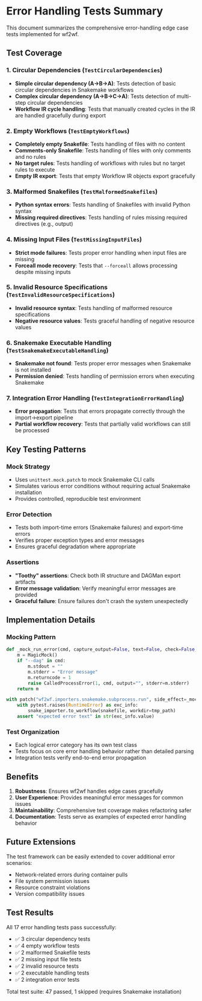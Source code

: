 # Error Handling Tests Summary

This document summarizes the comprehensive error-handling edge case tests implemented for wf2wf.

## Test Coverage

### 1. Circular Dependencies (`TestCircularDependencies`)
- **Simple circular dependency (A→B→A)**: Tests detection of basic circular dependencies in Snakemake workflows
- **Complex circular dependency (A→B→C→A)**: Tests detection of multi-step circular dependencies
- **Workflow IR cycle handling**: Tests that manually created cycles in the IR are handled gracefully during export

### 2. Empty Workflows (`TestEmptyWorkflows`)
- **Completely empty Snakefile**: Tests handling of files with no content
- **Comments-only Snakefile**: Tests handling of files with only comments and no rules
- **No target rules**: Tests handling of workflows with rules but no target rules to execute
- **Empty IR export**: Tests that empty Workflow IR objects export gracefully

### 3. Malformed Snakefiles (`TestMalformedSnakefiles`)
- **Python syntax errors**: Tests handling of Snakefiles with invalid Python syntax
- **Missing required directives**: Tests handling of rules missing required directives (e.g., output)

### 4. Missing Input Files (`TestMissingInputFiles`)
- **Strict mode failures**: Tests proper error handling when input files are missing
- **Forceall mode recovery**: Tests that `--forceall` allows processing despite missing inputs

### 5. Invalid Resource Specifications (`TestInvalidResourceSpecifications`)
- **Invalid resource syntax**: Tests handling of malformed resource specifications
- **Negative resource values**: Tests graceful handling of negative resource values

### 6. Snakemake Executable Handling (`TestSnakemakeExecutableHandling`)
- **Snakemake not found**: Tests proper error messages when Snakemake is not installed
- **Permission denied**: Tests handling of permission errors when executing Snakemake

### 7. Integration Error Handling (`TestIntegrationErrorHandling`)
- **Error propagation**: Tests that errors propagate correctly through the import→export pipeline
- **Partial workflow recovery**: Tests that partially valid workflows can still be processed

## Key Testing Patterns

### Mock Strategy
- Uses `unittest.mock.patch` to mock Snakemake CLI calls
- Simulates various error conditions without requiring actual Snakemake installation
- Provides controlled, reproducible test environment

### Error Detection
- Tests both import-time errors (Snakemake failures) and export-time errors
- Verifies proper exception types and error messages
- Ensures graceful degradation where appropriate

### Assertions
- **"Toothy" assertions**: Check both IR structure and DAGMan export artifacts
- **Error message validation**: Verify meaningful error messages are provided
- **Graceful failure**: Ensure failures don't crash the system unexpectedly

## Implementation Details

### Mocking Pattern
```python
def _mock_run_error(cmd, capture_output=False, text=False, check=False, **kwargs):
    m = MagicMock()
    if "--dag" in cmd:
        m.stdout = ""
        m.stderr = "Error message"
        m.returncode = 1
        raise CalledProcessError(1, cmd, output="", stderr=m.stderr)
    return m

with patch("wf2wf.importers.snakemake.subprocess.run", side_effect=_mock_run_error):
    with pytest.raises(RuntimeError) as exc_info:
        snake_importer.to_workflow(snakefile, workdir=tmp_path)
    assert "expected error text" in str(exc_info.value)
```

### Test Organization
- Each logical error category has its own test class
- Tests focus on core error handling behavior rather than detailed parsing
- Integration tests verify end-to-end error propagation

## Benefits

1. **Robustness**: Ensures wf2wf handles edge cases gracefully
2. **User Experience**: Provides meaningful error messages for common issues
3. **Maintainability**: Comprehensive test coverage makes refactoring safer
4. **Documentation**: Tests serve as examples of expected error handling behavior

## Future Extensions

The test framework can be easily extended to cover additional error scenarios:
- Network-related errors during container pulls
- File system permission issues
- Resource constraint violations
- Version compatibility issues

## Test Results

All 17 error handling tests pass successfully:
- ✅ 3 circular dependency tests
- ✅ 4 empty workflow tests
- ✅ 2 malformed Snakefile tests
- ✅ 2 missing input file tests
- ✅ 2 invalid resource tests
- ✅ 2 executable handling tests
- ✅ 2 integration error tests

Total test suite: 47 passed, 1 skipped (requires Snakemake installation)
